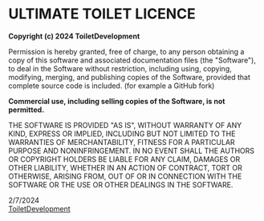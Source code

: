 # ULTIMATE TOILET LICENCE

**Copyright (c) 2024 ToiletDevelopment**

Permission is hereby granted, free of charge, to any person obtaining a copy of this software and associated documentation files (the "Software"),
to deal in the Software without restriction, including using, copying, modifying, merging, and publishing copies of the Software, provided that complete source code is included. (for example a GitHub fork)

**Commercial use, including selling copies of the Software, is not permitted.**

THE SOFTWARE IS PROVIDED "AS IS", WITHOUT WARRANTY OF ANY KIND, EXPRESS OR
IMPLIED, INCLUDING BUT NOT LIMITED TO THE WARRANTIES OF MERCHANTABILITY,
FITNESS FOR A PARTICULAR PURPOSE AND NONINFRINGEMENT. IN NO EVENT SHALL THE
AUTHORS OR COPYRIGHT HOLDERS BE LIABLE FOR ANY CLAIM, DAMAGES OR OTHER
LIABILITY, WHETHER IN AN ACTION OF CONTRACT, TORT OR OTHERWISE, ARISING FROM,
OUT OF OR IN CONNECTION WITH THE SOFTWARE OR THE USE OR OTHER DEALINGS IN
THE SOFTWARE.

2/7/2024  
[ToiletDevelopment](https://github.com/ToiletDevelopment)
